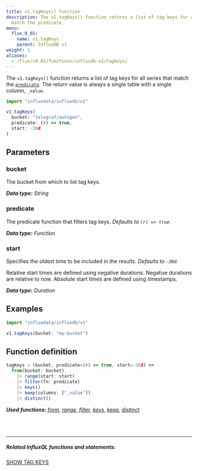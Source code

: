 ```yaml
---
title: v1.tagKeys() function
description: The v1.tagKeys() function returns a list of tag keys for all series that
  match the predicate.
menu:
  flux_0_65:
    name: v1.tagKeys
    parent: InfluxDB v1
weight: 1
aliases:
  - /flux/v0.65/functions/influxdb-v1/tagkeys/
---
```


The `v1.tagKeys()` function returns a list of tag keys for all series that match the [`predicate`](#predicate).
The return value is always a single table with a single column, `_value`.

```js
import "influxdata/influxdb/v1"

v1.tagKeys(
  bucket: "telegraf/autogen",
  predicate: (r) => true,
  start: -30d
)
```

## Parameters

### bucket
The bucket from which to list tag keys.

_**Data type:** String_

### predicate
The predicate function that filters tag keys.
_Defaults to `(r) => true`._

_**Data type:** Function_

### start
Specifies the oldest time to be included in the results.
_Defaults to `-30d`._

Relative start times are defined using negative durations.
Negative durations are relative to now.
Absolute start times are defined using timestamps.

_**Data type:** Duration_

## Examples
```js
import "influxdata/influxdb/v1"

v1.tagKeys(bucket: "my-bucket")
```


## Function definition
```js
tagKeys = (bucket, predicate=(r) => true, start=-30d) =>
  from(bucket: bucket)
    |> range(start: start)
    |> filter(fn: predicate)
    |> keys()
    |> keep(columns: ["_value"])
    |> distinct()
```

_**Used functions:**
[from](/flux/v0.65/stdlib/built-in/inputs/from/),
[range](/flux/v0.65/stdlib/built-in/transformations/range/),
[filter](/flux/v0.65/stdlib/built-in/transformations/filter/),
[keys](/flux/v0.65/stdlib/built-in/transformations/keys/),
[keep](/flux/v0.65/stdlib/built-in/transformations/keep/),
[distinct](/flux/v0.65/stdlib/built-in/transformations/selectors/distinct)_

<hr style="margin-top:4rem"/>

##### Related InfluxQL functions and statements:
[SHOW TAG KEYS](/influxdb/latest/query_language/schema_exploration#show-tag-keys)
